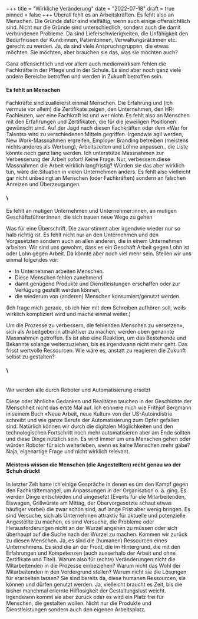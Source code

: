 +++
title = "Wirkliche Veränderung"
date = "2022-07-18"
draft = true
pinned = false
+++
Überall fehlt es an Arbeitskräften. Es fehlt also an Menschen. Die Gründe dafür sind vielfältig, wenn auch einige offensichtlich sind. Nicht nur die Gründe sind unterschiedlich, sondern auch die damit verbundenen Probleme. Da sind Lieferschwierigkeiten, die Unfähigkeit den Bedürfnissen der Kund:innen, Patient:innen, Verwaltungsrät:innen etc. gerecht zu werden. Ja, da sind viele Anspruchsgruppen, die etwas möchten. Sie möchten, aber brauchen sie das, was sie möchten auch? 

Ganz offensichtlich und vor allem auch medienwirksam fehlen die Fachkräfte in der Pflege und in der Schule. Es sind aber noch ganz viele andere Bereiche betroffen und werden in Zukunft betroffen sein. 



#### Es fehlt an Menschen

Fachkräfte sind zuallererst einmal Menschen. Die Erfahrung und (ich vermute vor allem) die Zertifikate zeigen, den Unternehmen, den HR-Fachleuten, wer eine Fachkraft ist und wer nicht. Es fehlt also an Menschen mit den Erfahrungen und Zertifikaten, die für die jeweiligen Positionen gewünscht sind. Auf der Jagd nach diesen Fachkräften oder dem «War for Talents» wird zu verschiedenen Mitteln gegriffen. Irgendwie agil werden, New Work-Massnahmen ergreifen, Employer Branding betreiben (meistens nichts anderes als Werbung), Arbeitszeiten und Löhne anpassen.. die Liste könnte noch ganz lang werden. Ich unterstütze Massnahmen zur Verbesserung der Arbeit sofort! Keine Frage. Nur, verbessern diese Massnahmen die Arbeit wirklich langfristig? Würden sie das aber wirklich tun, wäre die Situation in vielen Unternehmen anders. Es fehlt also vielleicht gar nicht unbedingt an Menschen (oder Fachkräften) sondern an falschen Anreizen und Überzeugungen. 

#### \
Es fehlt an mutigen Unternehmen und Unternehmer:innen, an mutigen Geschäftsführer:innen, die sich trauen neue Wege zu gehen

Was für eine Überschrift. Die zwar stimmt aber irgendwie wieder nur so halb richtig ist. Es fehlt nicht nur an den Unternehmen und den Vorgesetzten sondern auch an allen anderen, die in einem Unternehmen arbeiten. Wir sind uns gewohnt, dass es ein Geschäft Arbeit gegen Lohn ist oder Lohn gegen Arbeit. Da könnte aber noch viel mehr sein. Stellen wir uns einmal folgendes vor: 

* In Unternehmen arbeiten Menschen. 
* Diese Menschen fehlen zunehmend
* damit genügend Produkte und Dienstleistungen erschaffen oder zur Verfügung gestellt werden können, 
* die wiederum von (anderen) Menschen konsumiert/genutzt werden. 

(Ich frage mich gerade, ob ich hier mit dem Schreiben aufhören soll, weils wirklich kompliziert wird und mache einmal weiter.)

Um die Prozesse zu verbessern, die fehlenden Menschen zu «ersetzen», sich als Arbeitgeber:in attraktiver zu machen, werden oben genannte Massnahmen getroffen. Es ist also eine Reaktion, um das Bestehende und Bekannte solange weiterzuziehen, bis es irgendwann nicht mehr geht. Das frisst wertvolle Ressourcen. Wie wäre es, anstatt zu reagieren die Zukunft selbst zu gestalten? 

#### \
\
Wir werden alle durch Roboter und Automatisierung ersetzt

Diese oder ähnliche Gedanken und Realitäten tauchen in der Geschichte der Menschheit nicht das erste Mal auf. Ich erinnere mich wie Frithjof Bergmann in seinem Buch «Neue Arbeit, neue Kultur» von der US-Autoindistrie schreibt und wie ganze Berufe der Automatisierung zum Opfer gefallen sind. Natürlich können wir durch die digitalen Möglichkeiten und den technologischen Fortschritt noch mehr automatisieren aber am Ende sollten und diese Dinge nützlich sein. Es wird immer um uns Menschen gehen oder würden Roboter für sich weiterleben, wenn es keine Menschen mehr gäbe? Naja, eigenartige Frage und nicht wirklich relevant. 



#### Meistens wissen die Menschen (die Angestellten) recht genau wo der Schuh drückt

In letzter Zeit hatte ich einige Gespräche in denen es um den Kampf gegen den Fachkräftemangel, um Anpassungen in der Organisation o. ä. ging. Es werden Dinge entschieden und umgesetzt (Events für die Mitarbeitenden, Eiswagen, Grillwürste am Mittag, der Obervorgesetzte schaut etwas häufiger vorbei) die zwar schön sind, auf lange Frist aber wenig bringen. Es sind Versuche, sich als Unternehmen attraktiv für aktuelle und potenzielle Angestellte zu machen, es sind Versuche, die Probleme oder Herausforderungen nicht an der Wurzel angehen zu müssen oder sich überhaupt auf die Suche nach der Wurzel zu machen. Kommen wir zurück zu diesen Menschen. Ja, es sind die (humanen) Ressourcen eines Unternehmens. Es sind die an der Front, die im Hintergrund, die mit den Erfahrungen und Kompetenzen (auch ausserhalb der Arbeit und ohne Zertifikate und Titel). Warum also für (echte) Veränderungen nicht die Mitarbeitenden in die Prozesse einbeziehen? Warum nicht das Wohl der Mitarbeitenden in den Vordergrund stellen? Warum nicht sie die Lösungen für erarbeiten lassen? Sie sind bereits da, diese humanen Ressourcen, sie können und dürfen genutzt werden. Ja, vielleicht braucht es Zeit, bis die bisher manchmal erlernte Hilflosigkeit der Gestaltungslust weicht. Irgendwann kommt sie aber zurück oder es wird ein Platz frei für Menschen, die gestalten wollen. Nicht nur die Produkte und Dienstleistungen sondern auch den eigenen Arbeitsplatz.